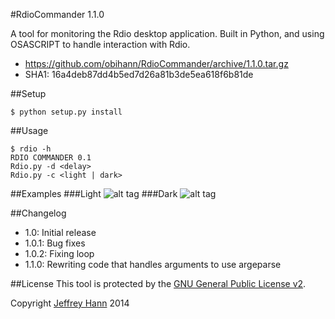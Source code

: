 #RdioCommander 1.1.0

A tool for monitoring the Rdio desktop application. Built in Python, and using OSASCRIPT to handle interaction with Rdio.

- https://github.com/obihann/RdioCommander/archive/1.1.0.tar.gz
- SHA1: 16a4deb87dd4b5ed7d26a81b3de5ea618f6b81de

##Setup
``` 
$ python setup.py install
```

##Usage
```
$ rdio -h
RDIO COMMANDER 0.1
Rdio.py -d <delay>
Rdio.py -c <light | dark>
```

##Examples
###Light
![alt tag](https://raw.github.com/obihann/RdioCommander/master/screenshots/light.png)
###Dark
![alt tag](https://raw.github.com/obihann/RdioCommander/master/screenshots/dark.png)

##Changelog
- 1.0: Initial release
- 1.0.1: Bug fixes
- 1.0.2: Fixing loop
- 1.1.0: Rewriting code that handles arguments to use argeparse


##License
This tool is protected by the [GNU General Public License v2](http://www.gnu.org/licenses/gpl-2.0.html).

Copyright [Jeffrey Hann](http://jeffreyhann.ca/) 2014
